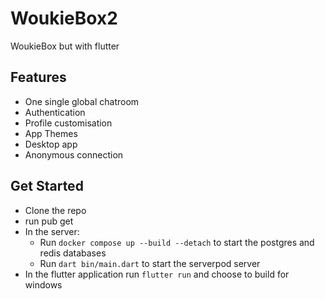 # WoukieBox2
WoukieBox but with flutter

## Features
- One single global chatroom
- Authentication
- Profile customisation
- App Themes
- Desktop app
- Anonymous connection

## Get Started
- Clone the repo
- run pub get
- In the server:
  - Run `docker compose up --build --detach` to start the postgres and redis databases
  - Run `dart bin/main.dart` to start the serverpod server
- In the flutter application run `flutter run` and choose to build for windows
